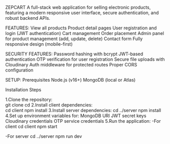 ZEPCART
A full-stack web application for selling electronic products, featuring a modern responsive user interface, secure authentication, and robust backend APIs.

FEATURES:
View all products
Product detail pages
User registration and login (JWT authentication)
Cart management
Order placement
Admin panel for product management (add, update, delete)
Contact form
Fully responsive design (mobile-first)

SECURITY FEATURES:
Password hashing with bcrypt
JWT-based authentication
OTP verification for user registration
Secure file uploads with Cloudinary
Auth middleware for protected routes
Proper CORS configuration

SETUP:
Prerequisites
 Node.js (v16+)
 MongoDB (local or Atlas)

Installation Steps

1.Clone the repository:      
      git clone <repo-url>
      cd <project-directory>
2.Install client dependencies:  
      cd client
      npm install
3.Install server dependencies:
      cd ../server
      npm install
4.Set up environment variables for:
      MongoDB URI
      JWT secret keys
      Cloudinary credentials
      OTP service credentials
5.Run the application:
  -For client 
      cd client
      npm start

  -For server
      cd ../server
      npm run dev



